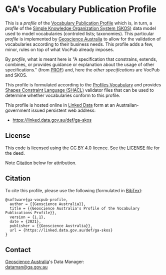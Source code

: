 # GA's Vocabulary Publication Profile
This is a *profile* of the [Vocabulary Publication Profile](https://w3id.org/profile/vocpub) which is, in turn, a *profile* of the [Simple Knowledge Organization System (SKOS)](https://www.w3.org/TR/skos-reference/) data model used to model vocabularies (controled lists; taxonomies). This particular *profile* is implemented by [Geoscience Australia](https://www.ga.gov.au) to allow for the validation of vocabularies according to their business needs. This profile adds a few, minor, rules on top of what VocPub already imposes.

By *profile*, what is meant here is "A specification that constrains, extends, combines, or provides guidance or explanation about the usage of other specifications." (from [PROF](https://www.w3.org/TR/dx-prof/#definitions)) and, here the *other specifications* are VocPub and SKOS.

This profile is formulated according to the [Profiles Vocabulary](https://www.w3.org/TR/dx-prof/) and provides [Shapes Constraint Language (SHACL)](https://www.w3.org/TR/shacl/) validator files that can be used to determine whether vocabularies conform to this profile.

This profile is hosted online in [Linked Data](https://www.w3.org/standards/semanticweb/data) form at an Australian-government issued persistent web address:

* <https://linked.data.gov.au/def/ga-skos>


## License  
This code is licensed using the [CC BY 4.0](https://creativecommons.org/licenses/by/4.0/) licence. See the [LICENSE file](LICENSE) for the deed. 

Note [Citation](#citation) below for attribution.


## Citation
To cite this profile, please use the following (formulated in [BibTex](http://www.bibtex.org/)):

```
@software{ga-vocpub-profile,
  author = {{Geoscience Australia}},
  title = {{Geoscience Australia's Profile of the Vocabulary Publications Profile}},
  version = {1.1},
  date = {2021},
  publisher = {{Geoscience Australia}},
  url = {https://linked.data.gov.au/def/ga-skos}
}
``` 

## Contact
[Geoscience Australia](https://www.ga.gov.au)'s Data Manager:  
<dataman@ga.gov.au>